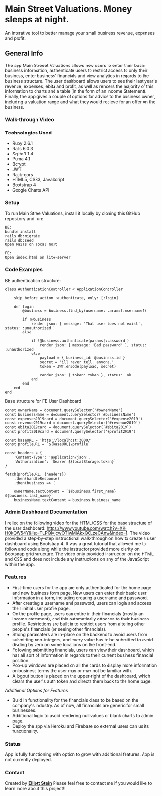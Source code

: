 # Main Street Valuations. Money sleeps at night.

An interative tool to better manage your small business revenue, expenses and profit.

## General Info
The app Main Streeet Valuations allows new users to enter their basic business information, authenticate users to restrict access to only their business, enter business' financials and view analytics in regards to the business structure. The user dashboard allows users to see their last year's revenue, expenses, ebita and profit, as well as renders the majority of this information to charts and a table (in the form of an Income Statement). Finally, the app gives a couple of options for advice to the business owner, including a valuation range and what they would recieve for an offer on the business. 
 
### Walk-through Video


### Technologies Used -
* Ruby 2.6.1
* Rails 6.0.3
* Sqlite3 1.4
* Puma 4.1
* Bcrypt
* JWT
* Rack-cors
* HTML5, CSS3, JavaScript
* Bootstrap 4
* Google Charts API

### Setup

To run Main Stree Valuations, install it locally by cloning this GitHub repository and run:
```
BE:
bundle install
rails db:migrate
rails db:seed
Open Rails on local host

FE:
Open index.html on lite-server

```

### Code Examples

BE authentication structure:

```
class AuthenticationController < ApplicationController

    skip_before_action :authenticate, only: [:login]

    def login
        @business = Business.find_by(username: params[:username])

        if !@business
            render json: { message: 'That user does not exist', status: :unauthorized }
        else

            if !@business.authenticate(params[:password]) 
                render json: { message: 'Bad password' }, status: :unauthorized
            else
                payload = { business_id: @business.id }
                secret = 'ill never tell. anyone.'
                token = JWT.encode(payload, secret)

                render json: { token: token }, status: :ok
            end
        end
    end 
end
```
Base structure for FE User Dashboard
```
const ownerName = document.querySelector('#ownerName')
const businessName = document.querySelector('#businessName')
const expenses2019card = document.querySelector('#expense2019')
const revenue2019card = document.querySelector('#revenue2019')
const ebita2019card = document.querySelector(`#ebita2019`)
const profit2019card = document.querySelector('#profit2019')

const baseURL = 'http://localhost:3000/'
const profileURL = `${baseURL}/profile`

const headers = {
    'Content-Type': 'application/json',
    'Authorization': `Bearer ${localStorage.token}`
}

fetch(profileURL, {headers})
    .then(handleResponse)
    .then(business => {

    ownerName.textContent = `${business.first_name} ${business.last_name}`
    businessName.textContent = business.business_name
```

### Admin Dashboard Documentation
I relied on the following video for the HTML/CSS for the base structure of the user dashboard: https://www.youtube.com/watch?v=XK-H0kQW54Y&list=TLPQMjcwOTIwMjAkxQ0LzeCAnw&index=1. The video provided a step-by-step instructional walk-through on how to create a user dashboard using Bootstrap 4. It was a great tutorial that allowed me to follow and code along while the instructor provided more clarity on Bootstrap grid structure. The video only provided instruction on the HTML and CSS and does not include any instructions on any of the JavaScript within the app.

### Features
* First-time users for the app are only authenticated for the home page and new business form page. New users can enter their basic user information in a form, including creating a username and password.
* After creating a username and password, users can login and access their initial user profile page.
* On the profile page, users can entire in their financials (mostly an income statement), and this automatically attaches to their business profile. Restrictions are built in to restrict users from altering other people's financials (or seeing other financials).
* Strong paramaters are in-place on the backend to avoid users from submitting non-integers, and every value has to be submitted to avoid divding by zero on some locations on the front-end.
* Following submitting financials, users can view their dashboard, which has all sort of information in regards to their current business financial position. 
* Pop-up windows are placed on all the cards to display more information on business terms the user may or may not be familiar with.
* A logout button is placed on the upper-right of the dashboard, which clears the user's auth token and directs them back to the home page.

_Additional Options for Features_
* Build in functionality for the financials class to be based on the company's industry. As of now, all financials are generic for small businesses. 
* Additional logic to avoid rendering null values or blank charts to admin page. 
* Deploy the app via Heroku and Firebase so external users can us its functionality.

### Status
App is fully functioning with option to grow with additional features. App is not currently deployed.

### Contact
Created by **[Elliott Stein](https://www.linkedin.com/in/steinelliott/)**
Please feel free to contact me if you would like to learn more about this project!!